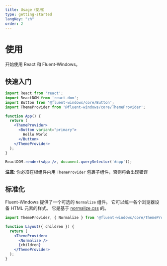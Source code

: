 ```yaml
---
title: Usage（使用）
type: getting-started
langKey: "zh"
order: 2
---
```


# 使用

<p class="description">开始使用 React 和 Fluent-Windows。</p>

## 快速入门

```jsx
import React from 'react';
import ReactDOM from 'react-dom';
import Button from '@fluent-windows/core/Button';
import ThemeProvider from '@fluent-windows/core/ThemeProvider';

function App() {
  return (
    <ThemeProvider>
      <Button variant="primary">
        Hello World
      </Button>
    </ThemeProvider>
  );
}

ReactDOM.render(<App />, document.querySelector('#app'));
```

**注意**: 你必须在根组件内用 `ThemeProvider` 包裹子组件，否则将会出现错误

## 标准化

Fluent-Windows 提供了一个可选的 `Normalize` 组件。 它可以统一各个浏览器设备 HTML 元素的样式。
它是基于 [normalize.css](https://github.com/necolas/normalize.css) 的。

```jsx
import ThemeProvider, { Normalize } from '@fluent-windows/core/ThemeProvider';

function Layout({ children }) {
  return (
    <ThemeProvider>
      <Normalize />
      {children}
    </ThemeProvider>
  );
}
```
